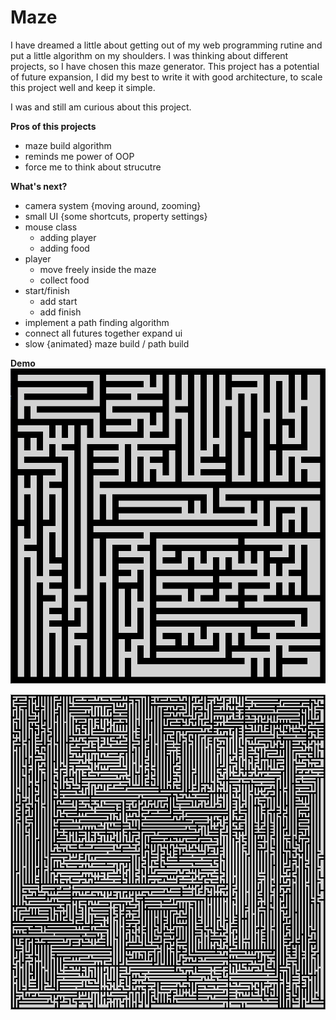 # Maze
I have dreamed a little about getting out of my web programming rutine and put a little algorithm on my shoulders. I was thinking about different projects, so I have chosen this maze generator. This project has a potential of future expansion, I did my best to write it with good architecture, to scale this project well and keep it simple.

I was and still am curious about this project. 

**Pros of this projects**
- maze build algorithm 
- reminds me power of OOP
- force me to think about strucutre 

**What's next?**
- camera system {moving around, zooming}
- small UI {some shortcuts, property settings}
- mouse class
  - adding player
  - adding food
- player 
  - move freely inside the maze
  - collect food
- start/finish
  - add start
  - add finish
- implement a path finding algorithm
- connect all futures together expand ui
- slow {animated} maze build / path build


**Demo**
![alt text](https://github.com/KubinTomas/Maze/blob/master/demoImages/demo1.png)

![alt text](https://github.com/KubinTomas/Maze/blob/master/demoImages/demo2.png)
